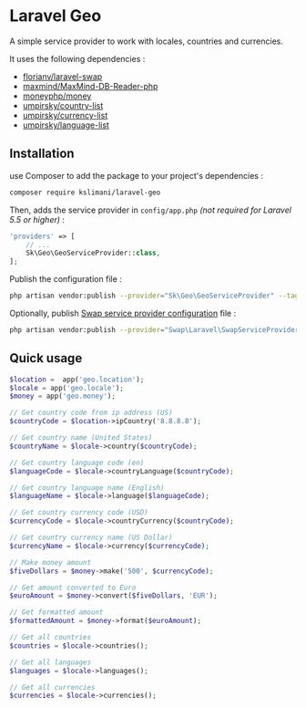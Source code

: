 # Laravel Geo

A simple service provider to work with locales, countries and currencies.

It uses the following dependencies :

* [florianv/laravel-swap](https://github.com/florianv/laravel-swap)
* [maxmind/MaxMind-DB-Reader-php](https://github.com/maxmind/MaxMind-DB-Reader-php)
* [moneyphp/money](https://github.com/moneyphp/money)
* [umpirsky/country-list](https://github.com/umpirsky/country-list)
* [umpirsky/currency-list](https://github.com/umpirsky/currency-list)
* [umpirsky/language-list](https://github.com/umpirsky/language-list)

## Installation

use Composer to add the package to your project's dependencies :

```bash
composer require kslimani/laravel-geo
```

Then, adds the service provider in `config/app.php` _(not required for Laravel 5.5 or higher)_ :

```php
'providers' => [
    // ...
    Sk\Geo\GeoServiceProvider::class,
];
```

Publish the configuration file :

```bash
php artisan vendor:publish --provider="Sk\Geo\GeoServiceProvider" --tag="config"
```

Optionally, publish [Swap service provider configuration](https://github.com/florianv/laravel-swap/blob/master/doc/readme.md#configuration) file :

```bash
php artisan vendor:publish --provider="Swap\Laravel\SwapServiceProvider"
```

## Quick usage

```php
$location =  app('geo.location');
$locale = app('geo.locale');
$money = app('geo.money');

// Get country code from ip address (US)
$countryCode = $location->ipCountry('8.8.8.8');

// Get country name (United States)
$countryName = $locale->country($countryCode);

// Get country language code (en)
$languageCode = $locale->countryLanguage($countryCode);

// Get country language name (English)
$languageName = $locale->language($languageCode);

// Get country currency code (USD)
$currencyCode = $locale->countryCurrency($countryCode);

// Get country currency name (US Dollar)
$currencyName = $locale->currency($currencyCode);

// Make money amount
$fiveDollars = $money->make('500', $currencyCode);

// Get amount converted to Euro
$euroAmount = $money->convert($fiveDollars, 'EUR');

// Get formatted amount
$formattedAmount = $money->format($euroAmount);

// Get all countries
$countries = $locale->countries();

// Get all languages
$languages = $locale->languages();

// Get all currencies
$currencies = $locale->currencies();
```
